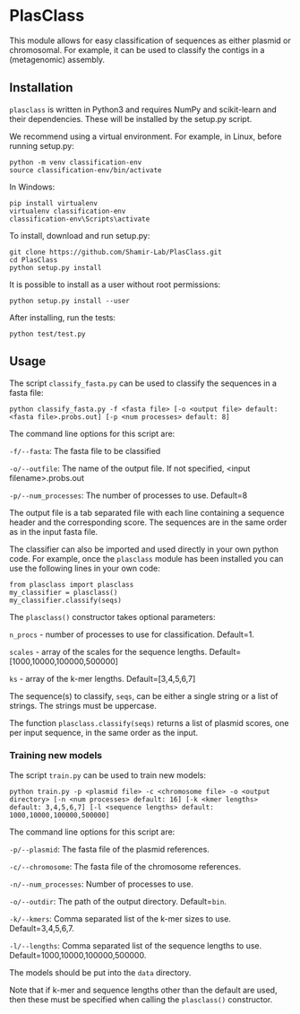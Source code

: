 # PlasClass
This module allows for easy classification of sequences as either plasmid or chromosomal.
For example, it can be used to classify the contigs in a (metagenomic) assembly.

## Installation

`plasclass` is written in Python3 and requires NumPy and scikit-learn and their dependencies. These will be installed by the setup.py script.

We recommend using a virtual environment. For example, in Linux, before running setup.py:
```
python -m venv classification-env
source classification-env/bin/activate
```
In Windows:
```
pip install virtualenv
virtualenv classification-env
classification-env\Scripts\activate
```

To install, download and run setup.py:

    git clone https://github.com/Shamir-Lab/PlasClass.git
    cd PlasClass
    python setup.py install

It is possible to install as a user without root permissions:
```
python setup.py install --user
```

After installing, run the tests:
```
python test/test.py
```

<!--- `classification` can also be installed using `pip`. Just do `pip install classification` --->


## Usage

The script `classify_fasta.py` can be used to classify the sequences in a fasta file:
```
python classify_fasta.py -f <fasta file> [-o <output file> default: <fasta file>.probs.out] [-p <num processes> default: 8]
```
The command line options for this script are:

`-f/--fasta`: The fasta file to be classified

`-o/--outfile`: The name of the output file. If not specified, \<input filename\>.probs.out

`-p/--num_processes`: The number of processes to use. Default=8

The output file is a tab separated file with each line containing a sequence header and the corresponding score. The sequences are in the same order as in the input fasta file.

The classifier can also be imported and used directly in your own python code. For example, once the `plasclass` module has been installed you can use the following lines in your own code:
```
from plasclass import plasclass
my_classifier = plasclass()
my_classifier.classify(seqs)
```
The `plasclass()` constructor takes optional parameters:

`n_procs` - number of processes to use for classification. Default=1.

`scales` - array of the scales for the sequence lengths. Default=[1000,10000,100000,500000]

`ks` - array of the k-mer lengths. Default=[3,4,5,6,7]

The sequence(s) to classify, `seqs`, can be either a single string or a list of strings. The strings must be uppercase.

The function `plasclass.classify(seqs)` returns a list of plasmid scores, one per input sequence, in the same order as the input.

### Training new models

The script `train.py` can be used to train new models:
```
python train.py -p <plasmid file> -c <chromosome file> -o <output directory> [-n <num processes> default: 16] [-k <kmer lengths> default: 3,4,5,6,7] [-l <sequence lengths> default: 1000,10000,100000,500000]
```
The command line options for this script are:

`-p/--plasmid`: The fasta file of the plasmid references.

`-c/--chromosome`: The fasta file of the chromosome references.

`-n/--num_processes`: Number of processes to use.

`-o/--outdir`: The path of the output directory. Default=`bin`.

`-k/--kmers`: Comma separated list of the k-mer sizes to use. Default=3,4,5,6,7.

`-l/--lengths`: Comma separated list of the sequence lengths to use. Default=1000,10000,100000,500000.

The models should be put into the `data` directory.

Note that if k-mer and sequence lengths other than the default are used, then these must be specified when calling the `plasclass()` constructor.
